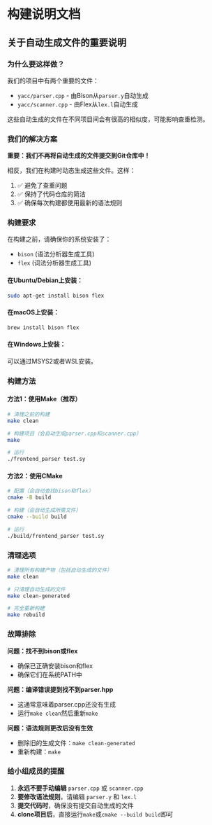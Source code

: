 # 构建说明文档

## 关于自动生成文件的重要说明

### 为什么要这样做？

我们的项目中有两个重要的文件：
- `yacc/parser.cpp` - 由Bison从`parser.y`自动生成
- `yacc/scanner.cpp` - 由Flex从`lex.l`自动生成

这些自动生成的文件在不同项目间会有很高的相似度，可能影响查重检测。

### 我们的解决方案

**重要：我们不再将自动生成的文件提交到Git仓库中！**

相反，我们在构建时动态生成这些文件。这样：
1. ✅ 避免了查重问题
2. ✅ 保持了代码仓库的简洁
3. ✅ 确保每次构建都使用最新的语法规则

### 构建要求

在构建之前，请确保你的系统安装了：
- `bison` (语法分析器生成工具)
- `flex` (词法分析器生成工具)

#### 在Ubuntu/Debian上安装：
```bash
sudo apt-get install bison flex
```

#### 在macOS上安装：
```bash
brew install bison flex
```

#### 在Windows上安装：
可以通过MSYS2或者WSL安装。

### 构建方法

#### 方法1：使用Make（推荐）
```bash
# 清理之前的构建
make clean

# 构建项目（会自动生成parser.cpp和scanner.cpp）
make

# 运行
./frontend_parser test.sy
```

#### 方法2：使用CMake
```bash
# 配置（会自动查找bison和flex）
cmake -B build

# 构建（会自动生成所需文件）
cmake --build build

# 运行
./build/frontend_parser test.sy
```

### 清理选项

```bash
# 清理所有构建产物（包括自动生成的文件）
make clean

# 只清理自动生成的文件
make clean-generated

# 完全重新构建
make rebuild
```

### 故障排除

**问题：找不到bison或flex**
- 确保已正确安装bison和flex
- 确保它们在系统PATH中

**问题：编译错误提到找不到parser.hpp**
- 这通常意味着parser.cpp还没有生成
- 运行`make clean`然后重新`make`

**问题：语法规则更改后没有生效**
- 删除旧的生成文件：`make clean-generated`
- 重新构建：`make`

### 给小组成员的提醒

1. **永远不要手动编辑** `parser.cpp` 或 `scanner.cpp`
2. **要修改语法规则**，请编辑 `parser.y` 和 `lex.l`
3. **提交代码时**，确保没有提交自动生成的文件
4. **clone项目后**，直接运行`make`或`cmake --build build`即可
